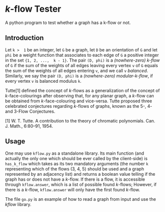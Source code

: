 # _k_-flow Tester

A python program to test whether a graph has a k-flow or not.

## Introduction

Let  `k >  1`  be an  integer,  let `G`  be  a graph,  let  `D` be  an orientation  of  `G` and  let  `phi`  be  a weight  function  that associates to each edge of `G` a  positive integer in the set `{1, 2, ...,  k - 1}`. The  pair  `(D, phi)`  is a  _(nowhere-zero) k-flow_  of `G`  if  the sum of the weights of  all edges leaving every  vertex `v` of `G` equals the sum of the weights of all edges entering `v`, and we call `v` _balanced_. Similarly, we say the  pair  `(D, phi)`  is a  _(nowhere-zero) modular-k-flow_, if every vertex `v` is balanced modulus `k`.

Tutte[1]  defined   the   concept  of   _k_-flows   as   a generalization of  the concept of _k_-face-colourings  after observing that,  for  any planar  graph,  a  _k_-flow  can  be obtained  from _k_-face-colouring   and   vice-versa. Tutte  proposed three celebrated conjectures  regarding _k_-flows of graphs, known as the 5-, 4- and 3-Flow Conjectures.

[1] W. T. Tutte. A contribution to the theory of chromatic polynomials. Can. J. Math., 6:80–91, 1954.

## Usage

One may use `kflow.py` as a standalone library. Its main function (and actually the only one which should be ever called by the client-side) is `has_k_flow` which takes as its two mandatory arguments (the number `k` representing which of the flows (3, 4, 5) should be used and a graph represented by an adjacency list) and returns a boolean value telling if the graph has or does not have a _k_-flow. If there is a flow, it is accessible through `kflow.answer`, which is a list of possible found _k_-flows; However, if there is a _k_-flow, `kflow.answer` will only have the first found _k_-flow.

The file `go.py` is an example of how to read a graph from input and use the _kflow_ library.